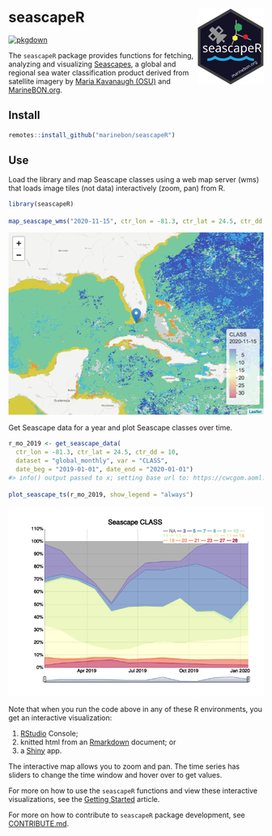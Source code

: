 
<!-- README.md is generated from README.Rmd. Please edit that file -->

<!-- README.md is generated from README.Rmd. Please edit that file -->

# seascapeR <a href='https://marinebon.org/seascapeR'><img src='man/figures/logo.svg' align="right" height="150" /></a>

[![pkgdown](https://github.com/marinebon/seascapeR/workflows/pkgdown/badge.svg)](https://github.com/marinebon/seascapeR/actions?query=workflow%3Apkgdown)

<!--
[![R build status](https://github.com/mitchelloharawild/icon/workflows/R-CMD-check/badge.svg)](https://github.com/mitchelloharawild/icon/actions?workflow=R-CMD-check)
[![Coverage status](https://codecov.io/gh/mitchelloharawild/icon/branch/master/graph/badge.svg)](https://codecov.io/gh/mitchelloharawild/icon?branch=master)
[![lifecycle](https://img.shields.io/badge/lifecycle-experimental-orange.svg)](https://www.tidyverse.org/lifecycle/#experimental)
[![CRAN_Status_Badge](http://www.r-pkg.org/badges/version/icon)](https://cran.r-project.org/package=icon)
-->

<!-- [![Downloads](http://cranlogs.r-pkg.org/badges/icon?color=brightgreen)](https://cran.r-project.org/package=icon) -->

The `seascapeR` package provides functions for fetching, analyzing and
visualizing
[Seascapes](https://coastwatch.noaa.gov/cw/satellite-data-products/multi-parameter-models/seascape-pelagic-habitat-classification.html),
a global and regional sea water classification product derived from
satellite imagery by [Maria Kavanaugh
(OSU)](https://ceoas.oregonstate.edu/people/maria-kavanaugh) and
[MarineBON.org](https://marinebon.org).

## Install

``` r
remotes::install_github("marinebon/seascapeR")
```

## Use

Load the library and map Seascape classes using a web map server (wms)
that loads image tiles (not data) interactively (zoom, pan) from R.

``` r
library(seascapeR)

map_seascape_wms("2020-11-15", ctr_lon = -81.3, ctr_lat = 24.5, ctr_dd = 10)
```

![](man/figures/README-map_seascape_wms-1.png)<!-- -->

Get Seascape data for a year and plot Seascape classes over time.

``` r
r_mo_2019 <- get_seascape_data(
  ctr_lon = -81.3, ctr_lat = 24.5, ctr_dd = 10, 
  dataset = "global_monthly", var = "CLASS", 
  date_beg = "2019-01-01", date_end = "2020-01-01")
#> info() output passed to x; setting base url to: https://cwcgom.aoml.noaa.gov/erddap/

plot_seascape_ts(r_mo_2019, show_legend = "always")
```

![](man/figures/README-plot_seascape_ts-1.png)<!-- -->

Note that when you run the code above in any of these R environments,
you get an interactive visualization:

1.  [RStudio](https://rstudio.com/products/rstudio/download/) Console;
2.  knitted html from an [Rmarkdown](https://rmarkdown.rstudio.com/)
    document; or
3.  a [Shiny](https://shiny.rstudio.com/) app.

The interactive map allows you to zoom and pan. The time series has
sliders to change the time window and hover over to get values.

For more on how to use the `seascapeR` functions and view these
interactive visualizations, see the [Getting
Started](articles/seascapeR.html) article.

For more on how to contribute to `seascapeR` package development, see
[CONTRIBUTE.md](https://github.com/marinebon/seascapeR/blob/main/CONTRIBUTE.md).
